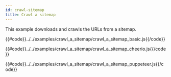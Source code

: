 ```yaml
---
id: crawl-sitemap
title: Crawl a sitemap
---
```


This example downloads and crawls the URLs from a sitemap.

<!--DOCUSAURUS_CODE_TABS-->

<!-- BasicCrawler -->

{{#code}}../../examples/crawl_a_sitemap/crawl_a_sitemap_basic.js{{/code}}

<!-- CheerioCrawler -->

{{#code}}../../examples/crawl_a_sitemap/crawl_a_sitemap_cheerio.js{{/code}}

<!-- PuppeteerCrawler -->

{{#code}}../../examples/crawl_a_sitemap/crawl_a_sitemap_puppeteer.js{{/code}}

<!--END_DOCUSAURUS_CODE_TABS-->